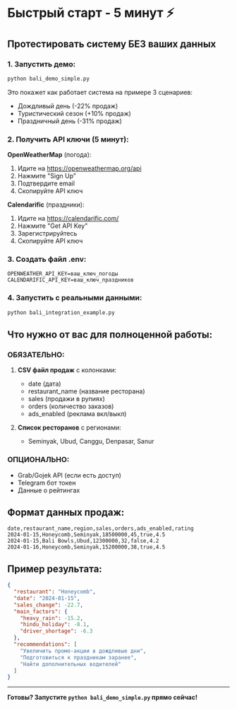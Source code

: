 # Быстрый старт - 5 минут ⚡

## Протестировать систему БЕЗ ваших данных

### 1. Запустить демо:
```bash
python bali_demo_simple.py
```

Это покажет как работает система на примере 3 сценариев:
- Дождливый день (-22% продаж)
- Туристический сезон (+10% продаж)  
- Праздничный день (-31% продаж)

### 2. Получить API ключи (5 минут):

**OpenWeatherMap** (погода):
1. Идите на https://openweathermap.org/api
2. Нажмите "Sign Up" 
3. Подтвердите email
4. Скопируйте API ключ

**Calendarific** (праздники):
1. Идите на https://calendarific.com/
2. Нажмите "Get API Key"
3. Зарегистрируйтесь
4. Скопируйте API ключ

### 3. Создать файл .env:
```env
OPENWEATHER_API_KEY=ваш_ключ_погоды
CALENDARIFIC_API_KEY=ваш_ключ_праздников
```

### 4. Запустить с реальными данными:
```bash
python bali_integration_example.py
```

## Что нужно от вас для полноценной работы:

### ОБЯЗАТЕЛЬНО:
1. **CSV файл продаж** с колонками:
   - date (дата)
   - restaurant_name (название ресторана)
   - sales (продажи в рупиях)
   - orders (количество заказов)
   - ads_enabled (реклама вкл/выкл)

2. **Список ресторанов** с регионами:
   - Seminyak, Ubud, Canggu, Denpasar, Sanur

### ОПЦИОНАЛЬНО:
- Grab/Gojek API (если есть доступ)
- Telegram бот токен
- Данные о рейтингах

## Формат данных продаж:

```csv
date,restaurant_name,region,sales,orders,ads_enabled,rating
2024-01-15,Honeycomb,Seminyak,18500000,45,true,4.5
2024-01-15,Bali Bowls,Ubud,12300000,32,false,4.2
2024-01-16,Honeycomb,Seminyak,15200000,38,true,4.5
```

## Пример результата:

```json
{
  "restaurant": "Honeycomb",
  "date": "2024-01-15", 
  "sales_change": -22.7,
  "main_factors": {
    "heavy_rain": -15.2,
    "hindu_holiday": -8.1,
    "driver_shortage": -6.3
  },
  "recommendations": [
    "Увеличить промо-акции в дождливые дни",
    "Подготовиться к праздникам заранее",
    "Найти дополнительных водителей"
  ]
}
```

---

**Готовы? Запустите `python bali_demo_simple.py` прямо сейчас!**